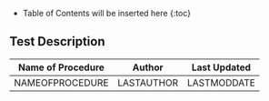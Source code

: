 * Table of Contents will be inserted here
{:toc}

## Test Description ##

|Name of Procedure                     |Author          |Last Updated |
| ------------------------------------ | :------------: | :---------: |
|NAMEOFPROCEDURE                       |LASTAUTHOR      |LASTMODDATE  |


